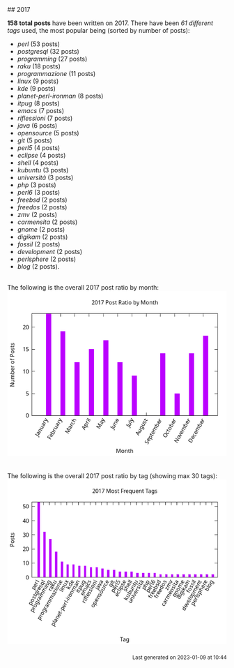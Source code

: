 <a name="2017" />
## 2017 

**158 total posts** have been written on 2017.
There have been *61 different tags* used, the most
popular being (sorted by number of posts):
 
- *perl* (53 posts)  
- *postgresql* (32 posts)  
- *programming* (27 posts)  
- *raku* (18 posts)  
- *programmazione* (11 posts)  
- *linux* (9 posts)  
- *kde* (9 posts)  
- *planet-perl-ironman* (8 posts)  
- *itpug* (8 posts)  
- *emacs* (7 posts)  
- *riflessioni* (7 posts)  
- *java* (6 posts)  
- *opensource* (5 posts)  
- *git* (5 posts)  
- *perl5* (4 posts)  
- *eclipse* (4 posts)  
- *shell* (4 posts)  
- *kubuntu* (3 posts)  
- *università* (3 posts)  
- *php* (3 posts)  
- *perl6* (3 posts)  
- *freebsd* (2 posts)  
- *freedos* (2 posts)  
- *zmv* (2 posts)  
- *carmensita* (2 posts)  
- *gnome* (2 posts)  
- *digikam* (2 posts)  
- *fossil* (2 posts)  
- *development* (2 posts)  
- *perlsphere* (2 posts)  
- *blog* (2 posts).<br/>
<br/>
The following is the overall 2017 post ratio by month:
<br/>
    <center>
      <img src="/images/stats/2017-months.png" alt="2017 post ratio per month" />
    </center>
<br/>

<br/>
The following is the overall 2017 post ratio by tag (showing max 30 tags):
<br/>
  <center>
    <img src="/images/stats/2017-tags.png" alt="2017 post ratio per tag" />
  </center>
<br/>

<div align="right">
<small>
Last generated on 2023-01-09 at 10:44
</small>
</div>

<br/>
